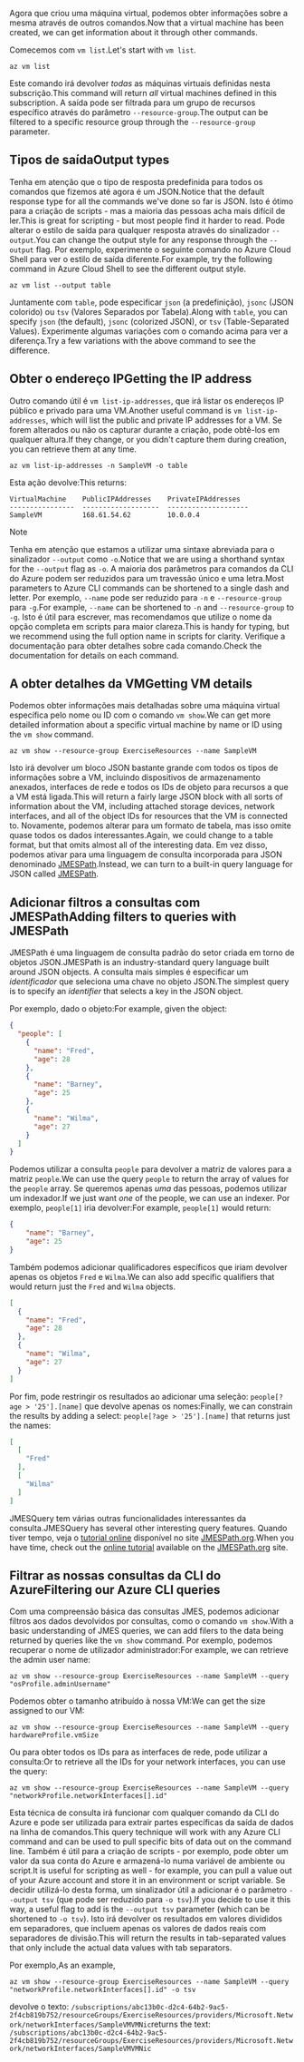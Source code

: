 <span data-ttu-id="6863b-101">Agora que criou uma máquina virtual, podemos obter informações sobre a mesma através de outros comandos.</span><span class="sxs-lookup"><span data-stu-id="6863b-101">Now that a virtual machine has been created, we can get information about it through other commands.</span></span>

<span data-ttu-id="6863b-102">Comecemos com `vm list`.</span><span class="sxs-lookup"><span data-stu-id="6863b-102">Let's start with `vm list`.</span></span>

```azurecli
az vm list
```

<span data-ttu-id="6863b-103">Este comando irá devolver _todas_ as máquinas virtuais definidas nesta subscrição.</span><span class="sxs-lookup"><span data-stu-id="6863b-103">This command will return _all_ virtual machines defined in this subscription.</span></span> <span data-ttu-id="6863b-104">A saída pode ser filtrada para um grupo de recursos específico através do parâmetro `--resource-group`.</span><span class="sxs-lookup"><span data-stu-id="6863b-104">The output can be filtered to a specific resource group through the `--resource-group` parameter.</span></span> 

## <a name="output-types"></a><span data-ttu-id="6863b-105">Tipos de saída</span><span class="sxs-lookup"><span data-stu-id="6863b-105">Output types</span></span>
<span data-ttu-id="6863b-106">Tenha em atenção que o tipo de resposta predefinida para todos os comandos que fizemos até agora é um JSON.</span><span class="sxs-lookup"><span data-stu-id="6863b-106">Notice that the default response type for all the commands we've done so far is JSON.</span></span> <span data-ttu-id="6863b-107">Isto é ótimo para a criação de scripts - mas a maioria das pessoas acha mais difícil de ler.</span><span class="sxs-lookup"><span data-stu-id="6863b-107">This is great for scripting - but most people find it harder to read.</span></span> <span data-ttu-id="6863b-108">Pode alterar o estilo de saída para qualquer resposta através do sinalizador `--output`.</span><span class="sxs-lookup"><span data-stu-id="6863b-108">You can change the output style for any response through the `--output` flag.</span></span> <span data-ttu-id="6863b-109">Por exemplo, experimente o seguinte comando no Azure Cloud Shell para ver o estilo de saída diferente.</span><span class="sxs-lookup"><span data-stu-id="6863b-109">For example, try the following command in Azure Cloud Shell to see the different output style.</span></span>

```azurecli
az vm list --output table
```

<span data-ttu-id="6863b-110">Juntamente com `table`, pode especificar `json` (a predefinição), `jsonc` (JSON colorido) ou `tsv` (Valores Separados por Tabela).</span><span class="sxs-lookup"><span data-stu-id="6863b-110">Along with `table`, you can specify `json` (the default), `jsonc` (colorized JSON), or `tsv` (Table-Separated Values).</span></span> <span data-ttu-id="6863b-111">Experimente algumas variações com o comando acima para ver a diferença.</span><span class="sxs-lookup"><span data-stu-id="6863b-111">Try a few variations with the above command to see the difference.</span></span>

## <a name="getting-the-ip-address"></a><span data-ttu-id="6863b-112">Obter o endereço IP</span><span class="sxs-lookup"><span data-stu-id="6863b-112">Getting the IP address</span></span>

<span data-ttu-id="6863b-113">Outro comando útil é `vm list-ip-addresses`, que irá listar os endereços IP público e privado para uma VM.</span><span class="sxs-lookup"><span data-stu-id="6863b-113">Another useful command is `vm list-ip-addresses`, which will list the public and private IP addresses for a VM.</span></span> <span data-ttu-id="6863b-114">Se forem alterados ou não os capturar durante a criação, pode obtê-los em qualquer altura.</span><span class="sxs-lookup"><span data-stu-id="6863b-114">If they change, or you didn't capture them during creation, you can retrieve them at any time.</span></span>

```azurecli
az vm list-ip-addresses -n SampleVM -o table
```

<span data-ttu-id="6863b-115">Esta ação devolve:</span><span class="sxs-lookup"><span data-stu-id="6863b-115">This returns:</span></span>

```
VirtualMachine    PublicIPAddresses    PrivateIPAddresses
----------------  -------------------  --------------------
SampleVM          168.61.54.62         10.0.0.4
```

> [!NOTE]
> <span data-ttu-id="6863b-116">Tenha em atenção que estamos a utilizar uma sintaxe abreviada para o sinalizador `--output` como `-o`.</span><span class="sxs-lookup"><span data-stu-id="6863b-116">Notice that we are using a shorthand syntax for the `--output` flag as `-o`.</span></span> <span data-ttu-id="6863b-117">A maioria dos parâmetros para comandos da CLI do Azure podem ser reduzidos para um travessão único e uma letra.</span><span class="sxs-lookup"><span data-stu-id="6863b-117">Most parameters to Azure CLI commands can be shortened to a single dash and letter.</span></span> <span data-ttu-id="6863b-118">Por exemplo, `--name` pode ser reduzido para `-n` e `--resource-group` para `-g`.</span><span class="sxs-lookup"><span data-stu-id="6863b-118">For example, `--name` can be shortened to `-n` and `--resource-group` to `-g`.</span></span> <span data-ttu-id="6863b-119">Isto é útil para escrever, mas recomendamos que utilize o nome da opção completa em scripts para maior clareza.</span><span class="sxs-lookup"><span data-stu-id="6863b-119">This is handy for typing, but we recommend using the full option name in scripts for clarity.</span></span> <span data-ttu-id="6863b-120">Verifique a documentação para obter detalhes sobre cada comando.</span><span class="sxs-lookup"><span data-stu-id="6863b-120">Check the documentation for details on each command.</span></span>

## <a name="getting-vm-details"></a><span data-ttu-id="6863b-121">A obter detalhes da VM</span><span class="sxs-lookup"><span data-stu-id="6863b-121">Getting VM details</span></span>

<span data-ttu-id="6863b-122">Podemos obter informações mais detalhadas sobre uma máquina virtual específica pelo nome ou ID com o comando `vm show`.</span><span class="sxs-lookup"><span data-stu-id="6863b-122">We can get more detailed information about a specific virtual machine by name or ID using the `vm show` command.</span></span>

```azurecli
az vm show --resource-group ExerciseResources --name SampleVM
```

<span data-ttu-id="6863b-123">Isto irá devolver um bloco JSON bastante grande com todos os tipos de informações sobre a VM, incluindo dispositivos de armazenamento anexados, interfaces de rede e todos os IDs de objeto para recursos a que a VM está ligada.</span><span class="sxs-lookup"><span data-stu-id="6863b-123">This will return a fairly large JSON block with all sorts of information about the VM, including attached storage devices, network interfaces, and all of the object IDs for resources that the VM is connected to.</span></span> <span data-ttu-id="6863b-124">Novamente, podemos alterar para um formato de tabela, mas isso omite quase todos os dados interessantes.</span><span class="sxs-lookup"><span data-stu-id="6863b-124">Again, we could change to a table format, but that omits almost all of the interesting data.</span></span> <span data-ttu-id="6863b-125">Em vez disso, podemos ativar para uma linguagem de consulta incorporada para JSON denominado [JMESPath](http://jmespath.org/).</span><span class="sxs-lookup"><span data-stu-id="6863b-125">Instead, we can turn to a built-in query language for JSON called [JMESPath](http://jmespath.org/).</span></span>

## <a name="adding-filters-to-queries-with-jmespath"></a><span data-ttu-id="6863b-126">Adicionar filtros a consultas com JMESPath</span><span class="sxs-lookup"><span data-stu-id="6863b-126">Adding filters to queries with JMESPath</span></span>

<span data-ttu-id="6863b-127">JMESPath é uma linguagem de consulta padrão do setor criada em torno de objetos JSON.</span><span class="sxs-lookup"><span data-stu-id="6863b-127">JMESPath is an industry-standard query language built around JSON objects.</span></span> <span data-ttu-id="6863b-128">A consulta mais simples é especificar um _identificador_ que seleciona uma chave no objeto JSON.</span><span class="sxs-lookup"><span data-stu-id="6863b-128">The simplest query is to specify an _identifier_ that selects a key in the JSON object.</span></span>

<span data-ttu-id="6863b-129">Por exemplo, dado o objeto:</span><span class="sxs-lookup"><span data-stu-id="6863b-129">For example, given the object:</span></span>

```json
{
  "people": [
    {
      "name": "Fred",
      "age": 28
    },
    {
      "name": "Barney",
      "age": 25
    },
    {
      "name": "Wilma",
      "age": 27
    }
  ]
}
```

<span data-ttu-id="6863b-130">Podemos utilizar a consulta `people` para devolver a matriz de valores para a matriz `people`.</span><span class="sxs-lookup"><span data-stu-id="6863b-130">We can use the query `people` to return the array of values for the `people` array.</span></span> <span data-ttu-id="6863b-131">Se queremos apenas _uma_ das pessoas, podemos utilizar um indexador.</span><span class="sxs-lookup"><span data-stu-id="6863b-131">If we just want _one_ of the people, we can use an indexer.</span></span> <span data-ttu-id="6863b-132">Por exemplo, `people[1]` iria devolver:</span><span class="sxs-lookup"><span data-stu-id="6863b-132">For example, `people[1]` would return:</span></span>

```json
{
    "name": "Barney",
    "age": 25
}
```

<span data-ttu-id="6863b-133">Também podemos adicionar qualificadores específicos que iriam devolver apenas os objetos `Fred` e `Wilma`.</span><span class="sxs-lookup"><span data-stu-id="6863b-133">We can also add specific qualifiers that would return just the `Fred` and `Wilma` objects.</span></span> 

```json
[
  {
    "name": "Fred",
    "age": 28
  },
  {
    "name": "Wilma",
    "age": 27
  }
]
```

<span data-ttu-id="6863b-134">Por fim, pode restringir os resultados ao adicionar uma seleção: `people[?age > '25'].[name]` que devolve apenas os nomes:</span><span class="sxs-lookup"><span data-stu-id="6863b-134">Finally, we can constrain the results by adding a select: `people[?age > '25'].[name]` that returns just the names:</span></span>

```json
[
  [
    "Fred"
  ],
  [
    "Wilma"
  ]
]
```

<span data-ttu-id="6863b-135">JMESQuery tem várias outras funcionalidades interessantes da consulta.</span><span class="sxs-lookup"><span data-stu-id="6863b-135">JMESQuery has several other interesting query features.</span></span> <span data-ttu-id="6863b-136">Quando tiver tempo, veja o [tutorial online](http://jmespath.org/tutorial.html) disponível no site [JMESPath.org](http://jmespath.org/).</span><span class="sxs-lookup"><span data-stu-id="6863b-136">When you have time, check out the [online tutorial](http://jmespath.org/tutorial.html) available on the [JMESPath.org](http://jmespath.org/) site.</span></span>

## <a name="filtering-our-azure-cli-queries"></a><span data-ttu-id="6863b-137">Filtrar as nossas consultas da CLI do Azure</span><span class="sxs-lookup"><span data-stu-id="6863b-137">Filtering our Azure CLI queries</span></span>

<span data-ttu-id="6863b-138">Com uma compreensão básica das consultas JMES, podemos adicionar filtros aos dados devolvidos por consultas, como o comando `vm show`.</span><span class="sxs-lookup"><span data-stu-id="6863b-138">With a basic understanding of JMES queries, we can add filers to the data being returned by queries like the `vm show` command.</span></span> <span data-ttu-id="6863b-139">Por exemplo, podemos recuperar o nome de utilizador administrador:</span><span class="sxs-lookup"><span data-stu-id="6863b-139">For example, we can retrieve the admin user name:</span></span>

```azurecli
az vm show --resource-group ExerciseResources --name SampleVM --query "osProfile.adminUsername"
```

<span data-ttu-id="6863b-140">Podemos obter o tamanho atribuído à nossa VM:</span><span class="sxs-lookup"><span data-stu-id="6863b-140">We can get the size assigned to our VM:</span></span>

```azurecli
az vm show --resource-group ExerciseResources --name SampleVM --query hardwareProfile.vmSize
```

<span data-ttu-id="6863b-141">Ou para obter todos os IDs para as interfaces de rede, pode utilizar a consulta:</span><span class="sxs-lookup"><span data-stu-id="6863b-141">Or to retrieve all the IDs for your network interfaces, you can use the query:</span></span>

```azurecli
az vm show --resource-group ExerciseResources --name SampleVM --query "networkProfile.networkInterfaces[].id"
```

<span data-ttu-id="6863b-142">Esta técnica de consulta irá funcionar com qualquer comando da CLI do Azure e pode ser utilizada para extrair partes específicas da saída de dados na linha de comandos.</span><span class="sxs-lookup"><span data-stu-id="6863b-142">This query technique will work with any Azure CLI command and can be used to pull specific bits of data out on the command line.</span></span> <span data-ttu-id="6863b-143">Também é útil para a criação de scripts - por exemplo, pode obter um valor da sua conta do Azure e armazená-lo numa variável de ambiente ou script.</span><span class="sxs-lookup"><span data-stu-id="6863b-143">It is useful for scripting as well - for example, you can pull a value out of your Azure account and store it in an environment or script variable.</span></span> <span data-ttu-id="6863b-144">Se decidir utilizá-lo desta forma, um sinalizador útil a adicionar é o parâmetro `--output tsv` (que pode ser reduzido para `-o tsv`).</span><span class="sxs-lookup"><span data-stu-id="6863b-144">If you decide to use it this way, a useful flag to add is the `--output tsv` parameter (which can be shortened to `-o tsv`).</span></span> <span data-ttu-id="6863b-145">Isto irá devolver os resultados em valores divididos em separadores, que incluem apenas os valores de dados reais com separadores de divisão.</span><span class="sxs-lookup"><span data-stu-id="6863b-145">This will return the results in tab-separated values that only include the actual data values with tab separators.</span></span>

<span data-ttu-id="6863b-146">Por exemplo,</span><span class="sxs-lookup"><span data-stu-id="6863b-146">As an example,</span></span>

```azurecli
az vm show --resource-group ExerciseResources --name SampleVM --query "networkProfile.networkInterfaces[].id" -o tsv
```

<span data-ttu-id="6863b-147">devolve o texto: `/subscriptions/abc13b0c-d2c4-64b2-9ac5-2f4cb819b752/resourceGroups/ExerciseResources/providers/Microsoft.Network/networkInterfaces/SampleVMVMNic`</span><span class="sxs-lookup"><span data-stu-id="6863b-147">returns the text: `/subscriptions/abc13b0c-d2c4-64b2-9ac5-2f4cb819b752/resourceGroups/ExerciseResources/providers/Microsoft.Network/networkInterfaces/SampleVMVMNic`</span></span>
